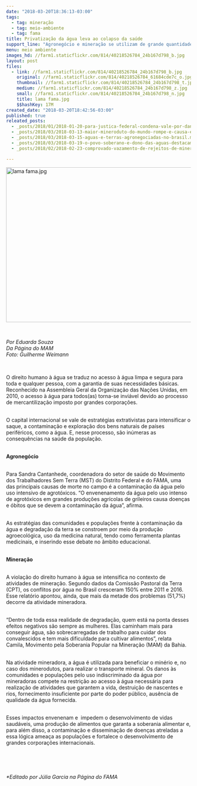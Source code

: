 ```yaml
---
date: "2018-03-20T18:36:13-03:00"
tags:
  - tag: mineração
  - tag: meio-ambiente
  - tag: fama
title: Privatização da água leva ao colapso da saúde
support_line: "Agronegócio e mineração se utilizam de grande quantidade de água, contaminam rios e negam acesso à população desse recurso indispensável à vida."
menu: meio ambiente
images_hd: //farm1.staticflickr.com/814/40218526784_24b167d798_b.jpg
layout: post
files:
  - link: //farm1.staticflickr.com/814/40218526784_24b167d798_b.jpg
    original: //farm1.staticflickr.com/814/40218526784_61684cde7c_o.jpg
    thumbnail: //farm1.staticflickr.com/814/40218526784_24b167d798_t.jpg
    medium: //farm1.staticflickr.com/814/40218526784_24b167d798_z.jpg
    small: //farm1.staticflickr.com/814/40218526784_24b167d798_n.jpg
    title: lama fama.jpg
    $$hashKey: 17M
created_date: "2018-03-20T18:42:56-03:00"
published: true
releated_posts:
  - _posts/2018/01/2018-01-20-para-justica-federal-condena-vale-por-danos-ambientais-em-comunidades-quilombolas.md
  - _posts/2018/03/2018-03-13-maior-mineroduto-do-mundo-rompe-e-causa-estragos-em-minas-gerais.md
  - _posts/2018/03/2018-03-15-aguas-e-terras-agronegociadas-no-brasil.md
  - _posts/2018/03/2018-03-19-o-povo-soberano-e-dono-das-aguas-destacam-ativistas-contrarios-a-privatizacao.md
  - _posts/2018/02/2018-02-23-comprovado-vazamento-de-rejeitos-de-mineradora-estrangeira-em-barcarena-pa.md

---
```

<p><img alt="lama fama.jpg" height="421" src="//farm1.staticflickr.com/814/40218526784_24b167d798_b.jpg" width="700" /></p>

<p>&nbsp;</p>

<p><em>Por Eduarda Souza<br />
Da P&aacute;gina do MAM<br />
Foto: Guilherme Weimann</em></p>

<p>&nbsp;</p>

<p>O direito humano &agrave; &aacute;gua se traduz no acesso &agrave; &aacute;gua limpa e segura para toda e qualquer pessoa, com a garantia de suas necessidades b&aacute;sicas. Reconhecido na Assembleia Geral da Organiza&ccedil;&atilde;o das Na&ccedil;&otilde;es Unidas, em 2010, o acesso &agrave; &aacute;gua para todos(as) torna-se invi&aacute;vel devido ao processo de mercantiliza&ccedil;&atilde;o imposto por grandes corpora&ccedil;&otilde;es.</p>

<p><br />
O capital internacional se vale de estrat&eacute;gias extrativistas para intensificar o saque, a contamina&ccedil;&atilde;o e explora&ccedil;&atilde;o dos bens naturais de pa&iacute;ses perif&eacute;ricos, como a &aacute;gua. E, nesse processo, s&atilde;o in&uacute;meras as consequ&ecirc;ncias na sa&uacute;de da popula&ccedil;&atilde;o.</p>

<p><br />
<strong>Agroneg&oacute;cio</strong></p>

<p><br />
Para Sandra Cantanhede, coordenadora do setor de sa&uacute;de do Movimento dos Trabalhadores Sem Terra (MST) do Distrito Federal e do FAMA, uma das principais causas de morte no campo &eacute; a contamina&ccedil;&atilde;o da &aacute;gua pelo uso intensivo de agrot&oacute;xicos. &ldquo;O envenenamento da &aacute;gua pelo uso intenso de agrot&oacute;xicos em grandes produ&ccedil;&otilde;es agr&iacute;colas de grileiros causa doen&ccedil;as e &oacute;bitos que se devem a contamina&ccedil;&atilde;o da &aacute;gua&rdquo;, afirma.</p>

<p><br />
As estrat&eacute;gias das comunidades e popula&ccedil;&otilde;es frente &agrave; contamina&ccedil;&atilde;o da &aacute;gua e degrada&ccedil;&atilde;o da terra se constroem por meio da produ&ccedil;&atilde;o agroecol&oacute;gica, uso da medicina natural, tendo como ferramenta plantas medicinais, e inserindo esse debate no &acirc;mbito educacional.</p>

<p><br />
<strong>Minera&ccedil;&atilde;o</strong></p>

<p><br />
A viola&ccedil;&atilde;o do direito humano &agrave; &aacute;gua se intensifica no contexto de atividades de minera&ccedil;&atilde;o. Segundo dados da Comiss&atilde;o Pastoral da Terra (CPT), os conflitos por &aacute;gua no Brasil cresceram 150% entre 2011 e 2016. Esse relat&oacute;rio apontou, ainda, que mais da metade dos problemas (51,7%) decorre da atividade mineradora.</p>

<p><br />
&ldquo;Dentro de toda essa realidade de degrada&ccedil;&atilde;o, quem est&aacute; na ponta desses efeitos negativos s&atilde;o sempre as mulheres. Elas caminham mais para conseguir &aacute;gua, s&atilde;o sobrecarregadas de trabalho para cuidar dos convalescidos e tem mais dificuldade para cultivar alimentos&rdquo;, relata Camila, Movimento pela Soberania Popular na Minera&ccedil;&atilde;o (MAM) da Bahia.</p>

<p><br />
Na atividade mineradora, a &aacute;gua &eacute; utilizada para beneficiar o min&eacute;rio e, no caso dos minerodutos, para realizar o transporte mineral. Os danos &agrave;s comunidades e popula&ccedil;&otilde;es pelo uso indiscriminado da &aacute;gua por mineradoras compete na restri&ccedil;&atilde;o ao acesso &agrave; &aacute;gua necess&aacute;ria para realiza&ccedil;&atilde;o de atividades que garantem a vida, destrui&ccedil;&atilde;o de nascentes e rios, fornecimento insuficiente por parte do poder p&uacute;blico, aus&ecirc;ncia de qualidade da &aacute;gua fornecida.</p>

<p><br />
Esses impactos envenenam e&nbsp; impedem o desenvolvimento de vidas saud&aacute;veis, uma produ&ccedil;&atilde;o de alimentos que garanta a soberania alimentar e, para al&eacute;m disso, a contamina&ccedil;&atilde;o e dissemina&ccedil;&atilde;o de doen&ccedil;as atreladas a essa l&oacute;gica amea&ccedil;a as popula&ccedil;&otilde;es e fortalece o desenvolvimento de grandes corpora&ccedil;&otilde;es internacionais.</p>

<p>&nbsp;</p>

<p>&nbsp;</p>

<p><em>*Editado por J&uacute;lia Garcia na P&aacute;gina do FAMA</em></p>
